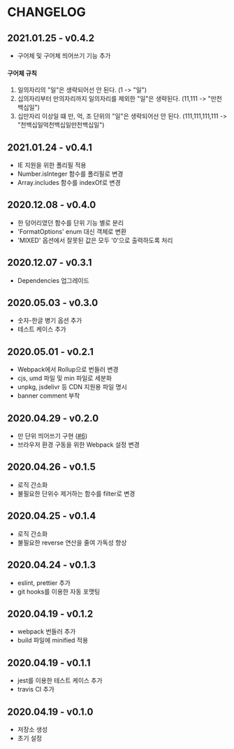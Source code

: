 # CHANGELOG

## 2021.01.25 - v0.4.2
- 구어체 및 구어체 띄어쓰기 기능 추가

#### 구어체 규칙

1. 일의자리의 "일"은 생략되어선 안 된다. (1 -> "일")
2. 십의자리부터 만의자리까지 일의자리를 제외한 "일"은 생략된다. (11,111 -> "만천백십일")
3. 십만자리 이상일 떄 만, 억, 조 단위의 "일"은 생략되어선 안 된다. (111,111,111,111 -> "천백십일억천백십일만천백십일")

## 2021.01.24 - v0.4.1

- IE 지원을 위한 폴리필 적용
- Number.isInteger 함수를 폴리필로 변경
- Array.includes 함수를 indexOf로 변경

## 2020.12.08 - v0.4.0

- 한 덩어리였던 함수를 단위 기능 별로 분리
- 'FormatOptions' enum 대신 객체로 변환
- 'MIXED' 옵션에서 잘못된 값은 모두 '0'으로 출력하도록 처리

## 2020.12.07 - v0.3.1

- Dependencies 업그레이드

## 2020.05.03 - v0.3.0

- 숫자-한글 병기 옵션 추가
- 테스트 케이스 추가

## 2020.05.01 - v0.2.1

- Webpack에서 Rollup으로 번들러 변경
- cjs, umd 파일 및 min 파일로 세분화
- unpkg, jsdelivr 등 CDN 지원용 파일 명시
- banner comment 부착

## 2020.04.29 - v0.2.0

- 만 단위 띄어쓰기 구현 ([#6](https://github.com/huskyhoochu/num-to-korean/issues/6))
- 브라우저 환경 구동을 위한 Webpack 설정 변경

## 2020.04.26 - v0.1.5

- 로직 간소화
- 불필요한 단위수 제거하는 함수를 filter로 변경

## 2020.04.25 - v0.1.4

- 로직 간소화
- 불필요한 reverse 연산을 줄여 가독성 향상

## 2020.04.24 - v0.1.3

- eslint, prettier 추가
- git hooks를 이용한 자동 포맷팅

## 2020.04.19 - v0.1.2

- webpack 번들러 추가
- build 파일에 minified 적용

## 2020.04.19 - v0.1.1

- jest를 이용한 테스트 케이스 추가
- travis CI 추가

## 2020.04.19 - v0.1.0

- 저장소 생성
- 초기 설정
